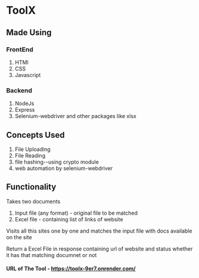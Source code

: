 # ToolX

## Made Using

### FrontEnd
1. HTMl
2. CSS
3. Javascript

### Backend
1. NodeJs
2. Express
3. Selenium-webdriver and other packages like xlsx

## Concepts Used
1. File Uploading
2. File Reading
3. file hashing--using crypto module
4. web automation by selenium-webdriver

## Functionality

Takes two documents
1. Input file (any format) - original file to be matched
2. Excel file - containing list of links of website

Visits all this sites one by one and matches the input file with docs available on the site

Return a Excel File in response containing url of website and status whether it has that matching documnet or not

#### URL of The Tool - https://toolx-9er7.onrender.com/
